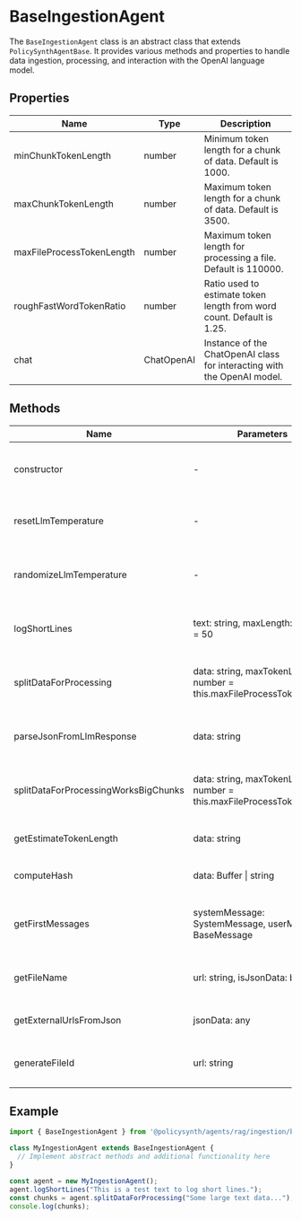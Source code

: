 # BaseIngestionAgent

The `BaseIngestionAgent` class is an abstract class that extends `PolicySynthAgentBase`. It provides various methods and properties to handle data ingestion, processing, and interaction with the OpenAI language model.

## Properties

| Name                     | Type    | Description                                                                 |
|--------------------------|---------|-----------------------------------------------------------------------------|
| minChunkTokenLength      | number  | Minimum token length for a chunk of data. Default is 1000.                  |
| maxChunkTokenLength      | number  | Maximum token length for a chunk of data. Default is 3500.                  |
| maxFileProcessTokenLength| number  | Maximum token length for processing a file. Default is 110000.              |
| roughFastWordTokenRatio  | number  | Ratio used to estimate token length from word count. Default is 1.25.       |
| chat                     | ChatOpenAI | Instance of the ChatOpenAI class for interacting with the OpenAI model.    |

## Methods

| Name                          | Parameters                                                                 | Return Type   | Description                                                                 |
|-------------------------------|----------------------------------------------------------------------------|---------------|-----------------------------------------------------------------------------|
| constructor                   | -                                                                          | -             | Initializes the `BaseIngestionAgent` and sets up the `ChatOpenAI` instance. |
| resetLlmTemperature           | -                                                                          | void          | Resets the temperature of the language model to the default value.          |
| randomizeLlmTemperature       | -                                                                          | void          | Randomizes the temperature of the language model within a specified range.  |
| logShortLines                 | text: string, maxLength: number = 50                                       | void          | Logs the first 100 characters of each line of the given text.               |
| splitDataForProcessing        | data: string, maxTokenLength: number = this.maxFileProcessTokenLength      | string[]      | Splits the data into chunks for processing, ensuring natural breaks.        |
| parseJsonFromLlmResponse      | data: string                                                               | any           | Parses JSON content from a language model response.                         |
| splitDataForProcessingWorksBigChunks | data: string, maxTokenLength: number = this.maxFileProcessTokenLength | string[]      | Splits data into large chunks, ensuring natural breaks and list integrity.  |
| getEstimateTokenLength        | data: string                                                               | number        | Estimates the token length of the given data.                               |
| computeHash                   | data: Buffer \| string                                                     | string        | Computes the SHA-256 hash of the given data.                                |
| getFirstMessages              | systemMessage: SystemMessage, userMessage: BaseMessage                     | BaseMessage[] | Returns an array of the first messages, including system and user messages. |
| getFileName                   | url: string, isJsonData: boolean                                           | string        | Generates a file name based on the URL and whether the data is JSON.        |
| getExternalUrlsFromJson       | jsonData: any                                                              | string[]      | Extracts external URLs from the given JSON data.                            |
| generateFileId                | url: string                                                                | string        | Generates a unique file ID based on the URL using MD5 hash.                 |

## Example

```typescript
import { BaseIngestionAgent } from '@policysynth/agents/rag/ingestion/baseAgent.js';

class MyIngestionAgent extends BaseIngestionAgent {
  // Implement abstract methods and additional functionality here
}

const agent = new MyIngestionAgent();
agent.logShortLines("This is a test text to log short lines.");
const chunks = agent.splitDataForProcessing("Some large text data...");
console.log(chunks);
```